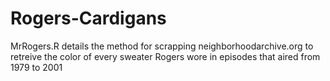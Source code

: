 # Rogers-Cardigans

MrRogers.R details the method for scrapping neighborhoodarchive.org to retreive the color of every sweater Rogers wore in episodes that aired from 1979 to 2001 
